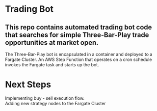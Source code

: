 # Trading Bot 
This repo contains automated trading bot code that searches for simple Three-Bar-Play trade opportunities at market open. 
---
The Three-Bar-Play bot is encapsulated in a container and deployed to a Fargate Cluster. An AWS Step Function that operates on a cron schedule invokes the Fargate task and starts up the bot. 

# Next Steps
Implementing buy - sell execution flow.\
Adding new strategy nodes to the Fargate Cluster

